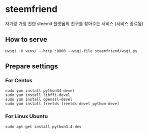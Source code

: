 # steemfriend
자기랑 가장 친한 steemit 플랫폼의 친구를 찾아주는 서비스 (서비스 종료됨)

## How to serve
```
uwsgi -H venv/ --http :8000 --wsgi-file steemfriend/wsgi.py
```

## Prepare settings
### For Centos
```
sudo yum install python34-devel
sudo yum install libffi-devel
sudo yum install openssl-devel
sudo yum install freetds freetds-devel python-devel
```
### For Linux Ubuntu
```
sudo apt-get install python3.4-dev
```
